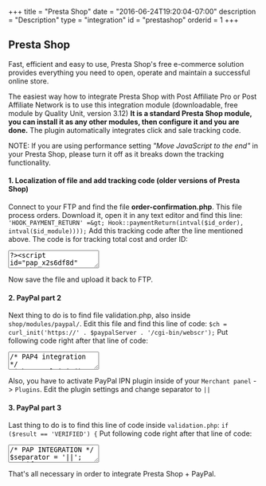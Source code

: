 +++
title = "Presta Shop"
date = "2016-06-24T19:20:04-07:00"
description = "Description"
type = "integration"
id = "prestashop"
orderid = 1
+++

Presta Shop
--
Fast, efficient and easy to use, Presta Shop's free e-commerce solution provides everything you need to open, operate and maintain a successful online store.

The easiest way how to integrate  Presta Shop with Post Affiliate Pro or Post Affiliate Network is to use this integration module (downloadable, free module by Quality Unit, version 3.12) **It is a standard Presta Shop module, you can install it as any other modules, then configure it and you are done.** The plugin automatically integrates click and sale tracking code.

NOTE: If you are using performance setting *"Move JavaScript to the end"* in your Presta Shop, please turn it off as it breaks down the tracking functionality.

#### 1. Localization of file and add tracking code (older versions of Presta Shop)
Connect to your FTP and find the file **order-confirmation.php**. This file process orders. Download it, open it in any text editor and find this line:
`'HOOK_PAYMENT_RETURN' =&gt; Hook::paymentReturn(intval($id_order), intval($id_module))));`
Add this tracking code after the line mentioned above. The code is for tracking total cost and order ID:

<textarea class="TextBox" readonly>
?><script id="pap_x2s6df8d" src="http://URL_TO_PostAffiliatePro/scripts/salejs.php" type="text/javascript"> </script>
<script type="text/javascript">
var sale = PostAffTracker.createSale();
sale.setTotalCost('<?php echo $order->total_paid_real; ?>');
sale.setOrderID('<?php echo $id_order;?>');
PostAffTracker.register();
</script><?php</textarea>

Now save the file and upload it back to FTP.


#### 2. PayPal part 2
Next thing to do is to find file validation.php, also inside `shop/modules/paypal/`. Edit this file and find this line of code:
`$ch = curl_init('https://' . $paypalServer . '/cgi-bin/webscr');`
Put following code right after that line of code:

<textarea class="TextBox">/* PAP4 integration */
 $ch = curl_init();
 curl_setopt($ch, CURLOPT_URL, "http://URL_TO_PostAffiliatePro/plugins/PayPal/paypal.php");
 curl_setopt($ch, CURLOPT_POST, 1);
 curl_setopt($ch, CURLOPT_POSTFIELDS, $_POST);
 curl_exec($ch);
/* end of PAP4 integration */
</textarea>

Also, you have to activate PayPal IPN plugin inside of your `Merchant panel` -> `Plugins`. Edit the plugin settings and change separator to `||`

#### 3. PayPal part 3
Last thing to do is to find this line of code inside `validation.php`:
`if ($result == 'VERIFIED') {`
Put following code right after that line of code:

<textarea class="TextBox">
/* PAP INTEGRATION */
$separator = '||';
    if ($_POST['custom'] != '') {
      $explodedCustomValue = explode($separator, $_POST['custom'], 2);
          if (count($explodedCustomValue) == 2) {
            $_REQUEST['custom'] = $_POST['custom'] = $explodedCustomValue[0];   
      }
    }
/* END PAP INTEGRATION */
</textarea>

That's all necessary in order to integrate Presta Shop + PayPal.
